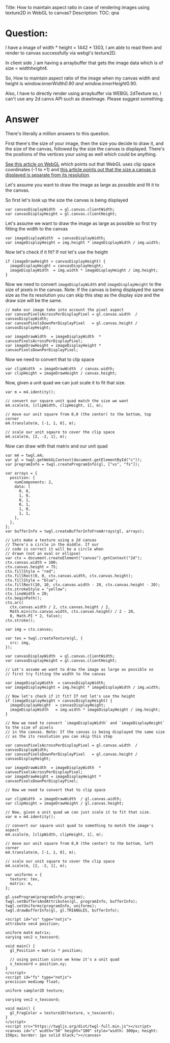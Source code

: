 Title: How to maintain aspect ratio in case of rendering images using texture2D in WebGL to canvas?
Description:
TOC: qna

# Question:

I have a image of width * height = 1442 * 1303,
I am able to read them and render to canvas successfully via webgl's texture2D.

In client side ,I am having a arraybuffer that gets the image data which is of size = width*height*4.

So, How to maintain aspect ratio of the image when my canvas width and height is window.innerWidth*0.90 and window.innerHeight*0.90.

Also, I have to directly render using arraybuffer via WEBGL 2dTexture so, I can't use any 2d canvs API such as drawImage. Please suggest something.

# Answer

There's literally a million answers to this question.

First there's the size of your image, then the size you decide to draw it, and the size of the canvas, followed by the size the canvas is displayed. There's the positions of the vertices your using as well which could be anything.

[See this article on WebGL](http://webglfundamentals.org/webgl/lessons/webgl-fundamentals.html) which points out that WebGL uses clip space coordinates (-1 to +1) and [this article points out that the size a canvas is displayed is separate from its resolution](http://webglfundamentals.org/webgl/lessons/webgl-anti-patterns.html).

Let's assume you want to draw the image as large as possible and fit it to the canvas.

So first let's look up the size the canvas is being displayed

    var canvasDisplayWidth  = gl.canvas.clientWidth;
    var canvasDisplayHeight = gl.canvas.clientHeight;

Let's assume we want to draw the image as large as possible so
first try fitting the width to the canvas

    var imageDisplayWidth  = canvasDisplayWidth;
    var imageDisplayHeight = img.height * imageDisplayWidth / img.width;

Now let's check if it fit? If not let's use the height

    if (imageDrawHeight > canvasDisplayHeight) { 
      imageDisplayHeight = canvasDisplayHeight;
      imageDisplayWidth  = img.width * imageDisplayHeight / img.height;
    }

Now we need to convert `imageDisplayWidth` and `imageDisplayHeight` to the size of pixels in the canvas. Note: If the canvas is being displayed the same size
as the its resolution you can skip this step as the display size and the draw size will be the same.

    // make our image take into account the pixel aspect
    var canvasPixelsAcrossPerDisplayPixel = gl.canvas.width  / canvasDisplayWidth;
    var canvasPixelsDownPerDisplayPixel   = gl.canvas.height / canvasDisplayHeight;

    var imageDrawWidth  = imageDisplayWidth  * canvasPixelsAcrossPerDisplayPixel;
    var imageDrawHeight = imageDisplayHeight * canvasPixelsDownPerDisplayPixel;     

Now we need to convert that to clip space

    var clipWidth  = imageDrawWidth  / canvas.width;
    var clipHeight = imageDrawHeight / canvas.height;

Now, given a unit quad we can just scale it to fit that size.

    var m = m4.identity();

    // convert our square unit quad match the size we want
    m4.scale(m, [clipWidth, clipHeight, 1], m);

    // move our unit square from 0,0 (the center) to the bottom, top corner
    m4.translate(m, [-1, 1, 0], m);

    // scale our unit sqaure to cover the clip space
    m4.scale(m, [2, -2, 1], m); 

Now can draw with that matrix and our unit quad

<!-- begin snippet: js hide: true -->

<!-- language: lang-js -->

    var m4 = twgl.m4;
    var gl = twgl.getWebGLContext(document.getElementById("c"));
    var programInfo = twgl.createProgramInfo(gl, ["vs", "fs"]);

    var arrays = {
      position: {
        numComponents: 2,
        data: [
          0, 0,
          1, 0,
          0, 1,
          0, 1,
          1, 0,
          1, 1,
        ],
      },
    };
    var bufferInfo = twgl.createBufferInfoFromArrays(gl, arrays);

    // Lets make a texture using a 2d canvas
    // There's a circle in the middle. If our
    // code is correct it will be a circle when
    // drawn (not an oval or ellipse)
    var ctx = document.createElement("canvas").getContext("2d");
    ctx.canvas.width = 100;
    ctx.canvas.height = 75;
    ctx.fillStyle = "red";
    ctx.fillRect(0, 0, ctx.canvas.width, ctx.canvas.height);
    ctx.fillStyle = "blue";
    ctx.fillRect(10, 10, ctx.canvas.width - 20, ctx.canvas.height - 20);
    ctx.strokeStyle = "yellow";
    ctx.lineWidth = 20;
    ctx.beginPath();
    ctx.arc(
      ctx.canvas.width / 2, ctx.canvas.height / 2,
      Math.min(ctx.canvas.width, ctx.canvas.height) / 2 - 20,
      0, Math.PI * 2, false);
    ctx.stroke();

    var img = ctx.canvas;
          
    var tex = twgl.createTexture(gl, {
      src: img,
    });

    var canvasDisplayWidth  = gl.canvas.clientWidth;
    var canvasDisplayHeight = gl.canvas.clientHeight;

    // Let's assume we want to draw the image as large as possible so
    // first try fitting the width to the canvas

    var imageDisplayWidth  = canvasDisplayWidth;
    var imageDisplayHeight = img.height * imageDisplayWidth / img.width;

    // Now let's check if it fit? If not let's use the height
    if (imageDisplayHeight > canvasDisplayHeight) { 
      imageDisplayHeight  = canvasDisplayHeight;
      imageDisplayWidth   = img.width * imageDisplayHeight / img.height;
    }
          
    // Now we need to convert `imageDisplayWidth` and `imageDisplayHeight` to the size of pixels
    // in the canvas. Note: If the canvas is being displayed the same size
    // as the its resolution you can skip this step

    var canvasPixelsAcrossPerDisplayPixel = gl.canvas.width  / canvasDisplayWidth;
    var canvasPixelsDownPerDisplayPixel   = gl.canvas.height / canvasDisplayHeight;

    var imageDrawWidth  = imageDisplayWidth  * canvasPixelsAcrossPerDisplayPixel;
    var imageDrawHeight = imageDisplayHeight * canvasPixelsDownPerDisplayPixel;     

    // Now we need to convert that to clip space

    var clipWidth  = imageDrawWidth  / gl.canvas.width;
    var clipHeight = imageDrawHeight / gl.canvas.height;

    // Now, given a unit quad we can just scale it to fit that size.
    var m = m4.identity();

    // convert our square unit quad to something to match the image's aspect
    m4.scale(m, [clipWidth, clipHeight, 1], m);

    // move our unit square from 0,0 (the center) to the bottom, left corner
    m4.translate(m, [-1, 1, 0], m);

    // scale our unit square to cover the clip space
    m4.scale(m, [2, -2, 1], m); 

    var uniforms = {
      texture: tex,
      matrix: m,
    };

    gl.useProgram(programInfo.program);
    twgl.setBuffersAndAttributes(gl, programInfo, bufferInfo);
    twgl.setUniforms(programInfo, uniforms);
    twgl.drawBufferInfo(gl, gl.TRIANGLES, bufferInfo);

<!-- language: lang-html -->

    <script id="vs" type="notjs">
    attribute vec4 position; 

    uniform mat4 matrix; 
    varying vec2 v_texcoord; 

    void main() {
      gl_Position = matrix * position; 
      
      // using position since we know it's a unit quad 
      v_texcoord = position.xy;
    }
    </script>
    <script id="fs" type="notjs">
    precision mediump float; 

    uniform sampler2D texture; 

    varying vec2 v_texcoord; 

    void main() { 
      gl_FragColor = texture2D(texture, v_texcoord); 
    }
    </script>
    <script src="https://twgljs.org/dist/twgl-full.min.js"></script>
    <canvas id="c" width="50" height="100" style="width: 300px; height: 150px; border: 1px solid black;"></canvas>

<!-- end snippet -->


